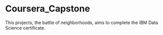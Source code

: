 # Coursera_Capstone
This projects, the battle of neighborhoods, aims to complete the IBM Data Science certificate. 
